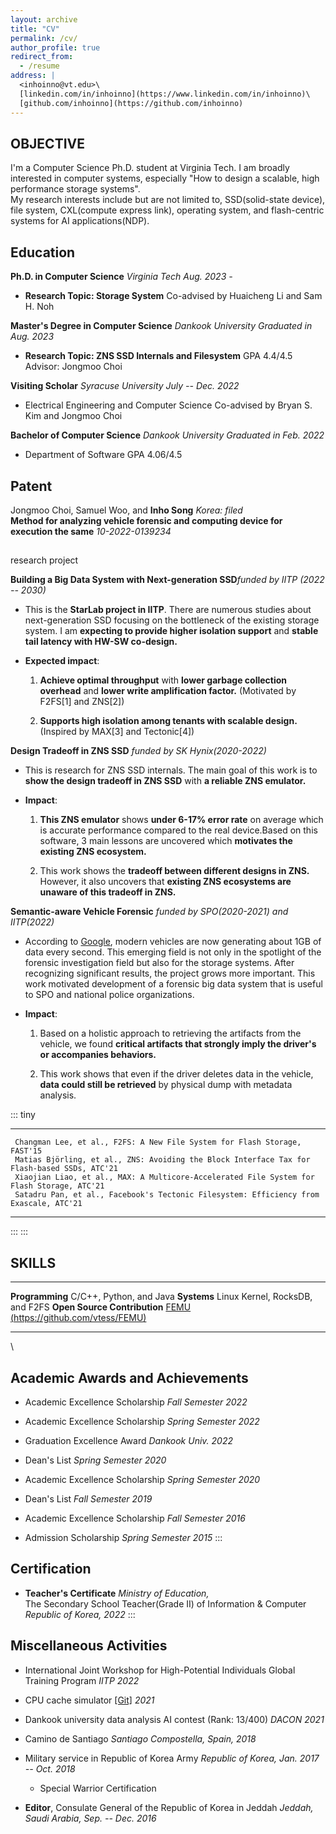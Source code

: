 ```yaml
---
layout: archive
title: "CV"
permalink: /cv/
author_profile: true
redirect_from:
  - /resume
address: |
  <inhoinno@vt.edu>\
  [linkedin.com/in/inhoinno](https://www.linkedin.com/in/inhoinno)\
  [github.com/inhoinno](https://github.com/inhoinno)
---
```


## OBJECTIVE

I'm a Computer Science Ph.D. student at Virginia Tech. I am broadly
interested in computer systems, especially \"How to design a scalable,
high performance storage systems\".\
My research interests include but are not limited to, SSD(solid-state
device), file system, CXL(compute express link), operating system, and
flash-centric systems for AI applications(NDP).

## Education 
**Ph.D. in Computer Science** *Virginia Tech* *Aug. 2023 -*

* **Research Topic: Storage System** Co-advised by Huaicheng Li and Sam H.
Noh

**Master's Degree in Computer Science** *Dankook University* *Graduated
in Aug. 2023*

* **Research Topic: ZNS SSD Internals and Filesystem** GPA 4.4/4.5
Advisor: Jongmoo Choi

**Visiting Scholar** *Syracuse University* *July -- Dec. 2022*

* Electrical Engineering and Computer Science Co-advised by Bryan S. Kim
and Jongmoo Choi


**Bachelor of Computer Science** *Dankook University* *Graduated in Feb.
2022*

* Department of Software GPA 4.06/4.5

## Patent

Jongmoo Choi, Samuel Woo, and **Inho Song** *Korea: filed*\
**Method for analyzing vehicle forensic and computing device for
execution the same** *10-2022-0139234*


##
research project

**Building a Big Data System with Next-generation SSD***funded by IITP
(2022 -- 2030)*

-   This is the **StarLab project in IITP**. There are numerous studies
    about next-generation SSD focusing on the bottleneck of the existing
    storage system. I am **expecting to provide higher isolation
    support** and **stable tail latency with HW-SW co-design.**

-   **Expected impact**:

    1.  **Achieve optimal throughput** with **lower garbage collection
        overhead** and **lower write amplification factor.** (Motivated
        by F2FS\[1\] and ZNS\[2\])

    2.  **Supports high isolation among tenants with scalable design.**
        (Inspired by MAX\[3\] and Tectonic\[4\])

**Design Tradeoff in ZNS SSD** *funded by SK Hynix(2020-2022)*

-   This is research for ZNS SSD internals. The main goal of this work
    is to **show the design tradeoff in ZNS SSD** with **a reliable ZNS
    emulator.**

-   **Impact**:

    1.  **This ZNS emulator** shows **under 6-17% error rate** on
        average which is accurate performance compared to the real
        device.Based on this software, 3 main lessons are uncovered
        which **motivates the existing ZNS ecosystem.**

    2.  This work shows the **tradeoff between different designs in
        ZNS.** However, it also uncovers that **existing ZNS ecosystems
        are unaware of this tradeoff in ZNS.**

**Semantic-aware Vehicle Forensic** *funded by SPO(2020-2021) and
IITP(2022)*

-   According to
    [Google](https://www.kurzweilai.net/googles-self-driving-car-gathers-nearly-1-gbsec),
    modern vehicles are now generating about 1GB of data every second.
    This emerging field is not only in the spotlight of the forensic
    investigation field but also for the storage systems. After
    recognizing significant results, the project grows more important.
    This work motivated development of a forensic big data system that
    is useful to SPO and national police organizations.

-   **Impact**:

    1.  Based on a holistic approach to retrieving the artifacts from
        the vehicle, we found **critical artifacts that strongly imply
        the driver's or accompanies behaviors.**

    2.  This work shows that even if the driver deletes data in the
        vehicle, **data could still be retrieved** by physical dump with
        metadata analysis.

::: tiny
  -- ---------------------------------------------------------------------------------------------
     Changman Lee, et al., F2FS: A New File System for Flash Storage, FAST'15
     Matias Björling, et al., ZNS: Avoiding the Block Interface Tax for Flash-based SSDs, ATC'21
     Xiaojian Liao, et al., MAX: A Multicore-Accelerated File System for Flash Storage, ATC'21
     Satadru Pan, et al., Facebook's Tectonic Filesystem: Efficiency from Exascale, ATC'21
  -- ---------------------------------------------------------------------------------------------
:::
:::

## SKILLS

  ------------------------------ -----------------------------------------------------------------------------------------------------------------------------------
  **Programming**                C/C++, Python, and Java
  **Systems**                    Linux Kernel, RocksDB, and F2FS
  **Open Source Contribution**   [FEMU ](https://www.usenix.org/conference/fast18/presentation/li)[(https://github.com/vtess/FEMU)](https://github.com/vtess/FEMU)
  ------------------------------ -----------------------------------------------------------------------------------------------------------------------------------

\

## Academic Awards and Achievements

-   Academic Excellence Scholarship *Fall Semester 2022*

-   Academic Excellence Scholarship *Spring Semester 2022*

-   Graduation Excellence Award *Dankook Univ. 2022*

-   Dean's List *Spring Semester 2020*

-   Academic Excellence Scholarship *Spring Semester 2020*

-   Dean's List *Fall Semester 2019*

-   Academic Excellence Scholarship *Fall Semester 2016*

-   Admission Scholarship *Spring Semester 2015*
:::

## Certification

-   **Teacher's Certificate** *Ministry of Education,*\
    The Secondary School Teacher(Grade II) of Information & Computer
    *Republic of Korea, 2022*
:::

## Miscellaneous Activities

-   International Joint Workshop for High-Potential Individuals Global
    Training Program *IITP 2022*

-   CPU cache simulator [\[Git\]](https://github.com/inhoinno/CacheSim)
    *2021*

-   Dankook university data analysis AI contest (Rank: 13/400) *DACON
    2021*

-   Camino de Santiago *Santiago Compostella, Spain, 2018*

-   Military service in Republic of Korea Army *Republic of Korea, Jan.
    2017 -- Oct. 2018*

    -   Special Warrior Certification

-   **Editor**, Consulate General of the Republic of Korea in Jeddah
    *Jeddah, Saudi Arabia, Sep. -- Dec. 2016*

<!-- 
---
layout: archive
title: "CV"
permalink: /cv/
author_profile: true
redirect_from:
  - /resume
---

{% include base_path %}

Education
======
* B.S. in GitHub, GitHub University, 2012
* M.S. in Jekyll, GitHub University, 2014
* Ph.D in Version Control Theory, GitHub University, 2018 (expected)

Work experience
======
* Summer 2015: Research Assistant
  * Github University
  * Duties included: Tagging issues
  * Supervisor: Professor Git

* Fall 2015: Research Assistant
  * Github University
  * Duties included: Merging pull requests
  * Supervisor: Professor Hub
  
Skills
======
* Skill 1
* Skill 2
  * Sub-skill 2.1
  * Sub-skill 2.2
  * Sub-skill 2.3
* Skill 3

Publications
======
  <ul>{% for post in site.publications %}
    {% include archive-single-cv.html %}
  {% endfor %}</ul>
  
Talks
======
  <ul>{% for post in site.talks %}
    {% include archive-single-talk-cv.html %}
  {% endfor %}</ul>
  
Teaching
======
  <ul>{% for post in site.teaching %}
    {% include archive-single-cv.html %}
  {% endfor %}</ul>
  
Service and leadership
======
* Currently signed in to 43 different slack teams
--> 
